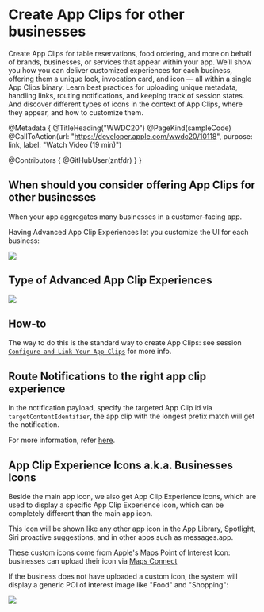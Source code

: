# Create App Clips for other businesses

Create App Clips for table reservations, food ordering, and more on behalf of brands, businesses, or services that appear within your app. We’ll show you how you can deliver customized experiences for each business, offering them a unique look, invocation card, and icon — all within a single App Clips binary. Learn best practices for uploading unique metadata, handling links, routing notifications, and keeping track of session states. And discover different types of icons in the context of App Clips, where they appear, and how to customize them.

@Metadata {
   @TitleHeading("WWDC20")
   @PageKind(sampleCode)
   @CallToAction(url: "https://developer.apple.com/wwdc20/10118", purpose: link, label: "Watch Video (19 min)")

   @Contributors {
      @GitHubUser(zntfdr)
   }
}



## When should you consider offering App Clips for other businesses

When your app aggregates many businesses in a customer-facing app.

Having Advanced App Clip Experiences let you customize the UI for each business:

![][shinyImage]

## Type of Advanced App Clip Experiences

![][comparisonImage]

## How-to

The way to do this is the standard way to create App Clips: see session [`Configure and Link Your App Clips`][wwdc20-10146] for more info.

## Route Notifications to the right app clip experience

In the notification payload, specify the targeted App Clip id via `targetContentIdentifier`, the app clip with the longest prefix match will get the notification.

For more information, refer [here][notificationsDoc].

## App Clip Experience Icons a.k.a. Businesses Icons

Beside the main app icon, we also get App Clip Experience icons, which are used to display a specific App Clip Experience icon, which can be completely different than the main app icon.

This icon will be shown like any other app icon in the App Library, Spotlight, Siri proactive suggestions, and in other apps such as messages.app.

These custom icons come from Apple's Maps Point of Interest Icon: businesses can upload their icon via [Maps Connect][mc]

If the business does not have uploaded a custom icon, the system will display a generic POI of interest image like "Food" and "Shopping":

![][poiImage]

[wwdc20-10146]: ../10146
[notificationsDoc]: https://developer.apple.com/documentation/app_clips/enabling_notifications_in_app_clips
[mc]: https://mapsconnect.apple.com

[shinyImage]: WWDC20-10118-shiny
[comparisonImage]: WWDC20-10118-comparison
[poiImage]: WWDC20-10118-poi